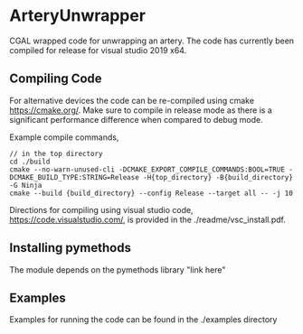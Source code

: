 # ArteryUnwrapper

CGAL wrapped code for unwrapping an artery. The code has currently been compiled for release for visual studio 2019 x64.


## Compiling Code
For alternative devices the code can be re-compiled using cmake https://cmake.org/. Make sure to compile in release mode as there is a significant performance difference when compared to debug mode.

Example compile commands,

````
// in the top directory
cd ./build
cmake --no-warn-unused-cli -DCMAKE_EXPORT_COMPILE_COMMANDS:BOOL=TRUE -DCMAKE_BUILD_TYPE:STRING=Release -H{top_directory} -B{build_directory} -G Ninja
cmake --build {build_directory} --config Release --target all -- -j 10
````

Directions for compiling using visual studio code, https://code.visualstudio.com/, is provided in the ./readme/vsc_install.pdf.

## Installing pymethods
The module depends on the pymethods library "link here"

## Examples
Examples for running the code can be found in the ./examples directory



